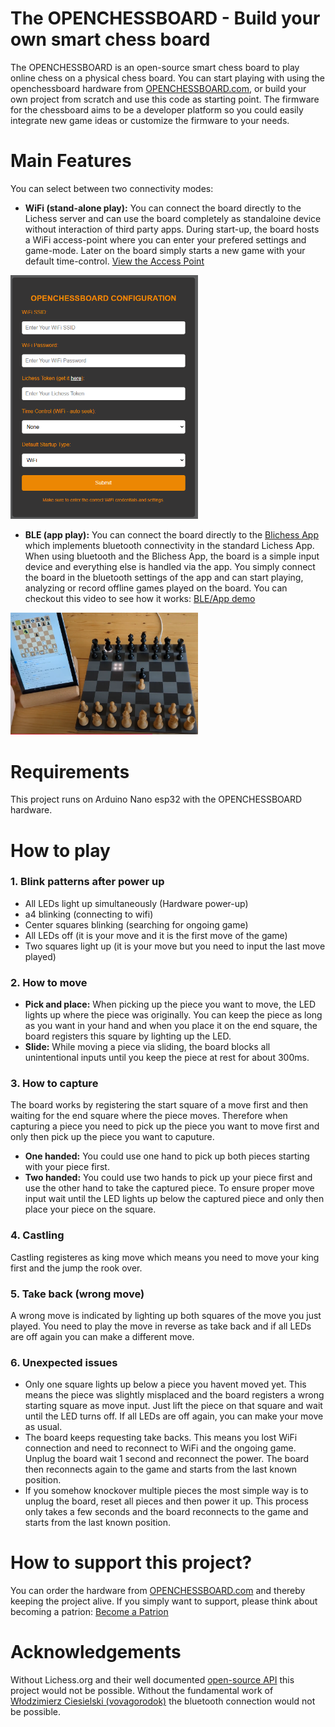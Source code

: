 # The OPENCHESSBOARD - Build your own smart chess board
The OPENCHESSBOARD is an open-source smart chess board to play online chess on a physical chess board. 
You can start playing with using the openchessboard hardware from [OPENCHESSBOARD.com](http://openchessboard.com/), or build your own project from scratch and use this code as starting point.
The firmware for the chessboard aims to be a developer platform so you could easily integrate new game ideas or customize the firmware to your needs.

# Main Features
You can select between two connectivity modes:
- **WiFi (stand-alone play):**
You can connect the board directly to the Lichess server and can use the board completely as standaloine device without interaction of third party apps.
During start-up, the board hosts a WiFi access-point where you can enter your prefered settings and game-mode. Later on the board simply starts a new game with your default time-control.
[View the Access Point](/data/access_point.html)

<img src="data/ap.png" alt="access point" width="300"/>

- **BLE (app play):**
You can connect the board directly to the [Blichess App](https://play.google.com/store/search?q=blichess&c=apps&hl=de_CH) which implements bluetooth connectivity in the standard Lichess App. When using bluetooth and the Blichess App, the board is a simple input device and everything else is handled via the app. You simply connect the board in the bluetooth settings of the app and can start playing, analyzing or record offline games played on the board.
You can checkout this video to see how it works:
[BLE/App demo](https://www.youtube.com/watch?v=-bQ3twI99CM)

<img src="data/demo.png" alt="access point" width="300"/>

# Requirements
This project runs on Arduino Nano esp32 with the OPENCHESSBOARD hardware.


# How to play
### 1. Blink patterns after power up
- All LEDs light up simultaneously (Hardware power-up)
-  a4 blinking (connecting to wifi)
- Center squares blinking (searching for ongoing game)
- All LEDs off (it is your move and it is the first move of the game)
- Two squares light up  (it is your move but you need to input the last move played)
### 2. How to move
- 	**Pick and place:** When picking up the piece you want to move, the LED lights up where the piece was originally.
You can keep the piece as long as you want in your hand and when you place it on the end square,
the board registers this square by lighting up the LED. 
- 	**Slide:** While moving a piece via sliding, the board blocks all unintentional inputs until you keep the piece at rest for about 300ms.
### 3. How to capture
The board works by registering the start square of a move first and then waiting for the end square where the piece moves. 
Therefore when capturing a piece you need to pick up the piece you want to move first and only then pick up the piece you want to caputure.
- **One handed:** You could use one hand to pick up both pieces starting with your piece first.
- **Two handed:** You could use two hands to pick up your piece first and use the other hand to take the captured piece.
To ensure proper move input wait until the LED lights up below the captured piece and only then place your piece on the square.
### 4. Castling
Castling registeres as king move which means you need to move your king first and the jump the rook over.
### 5. Take back (wrong move)
A wrong move is indicated by lighting up both squares of the move you just played. 
You need to play the move in reverse as take back and if all LEDs are off again you can make a different move.
### 6. Unexpected issues
- Only one square lights up below a piece you havent moved yet. 
This means the piece was slightly misplaced and the board registers a wrong starting square as move input.
Just lift the piece on that square and wait until the LED turns off. If all LEDs are off again, you can make your move as usual.
- The board keeps requesting take backs.
This means you lost WiFi connection and need to reconnect to WiFi and the ongoing game. Unplug the board  wait 1 second and reconnect the power. 
The board then reconnects again to the game and starts from the last known position.
- If you somehow knockover multiple pieces the most simple way is to unplug the board, reset all pieces and then power it up. 
This process only takes a few seconds and the board reconnects to the game and starts from the last known position.
# How to support this project?
You can order the hardware from [OPENCHESSBOARD.com](http://openchessboard.com/) and thereby keeping the project alive. 
If you simply want to support, please think about becoming a patrion:
[Become a Patrion](https://openchessboard.zahls.ch/pay?cid=4e8bead9)

# Acknowledgements
Without Lichess.org and their well documented [open-source API](https://lichess.org/api) this project would not be possible.
Without the fundamental work of [Włodzimierz Ciesielski (vovagorodok)](https://github.com/vovagorodok) the bluetooth connection would not be possible. 


